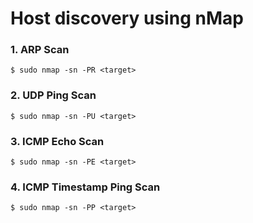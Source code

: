 # Host discovery using nMap

### 1. ARP Scan
```console
$ sudo nmap -sn -PR <target>
```

### 2. UDP Ping Scan
```console
$ sudo nmap -sn -PU <target>
```

### 3. ICMP Echo Scan
```console
$ sudo nmap -sn -PE <target>
```

### 4. ICMP Timestamp Ping Scan
```console
$ sudo nmap -sn -PP <target>
```
